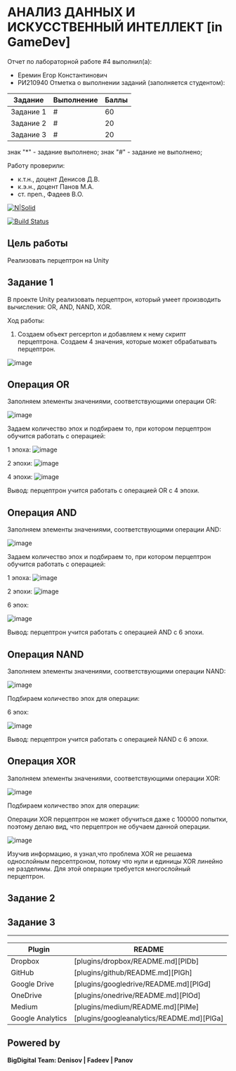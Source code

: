 # АНАЛИЗ ДАННЫХ И ИСКУССТВЕННЫЙ ИНТЕЛЛЕКТ [in GameDev]
Отчет по лабораторной работе #4 выполнил(а):
- Еремин Егор Константинович
- РИ210940
Отметка о выполнении заданий (заполняется студентом):

| Задание | Выполнение | Баллы |
| ------ | ------ | ------ |
| Задание 1 | # | 60 |
| Задание 2 | # | 20 |
| Задание 3 | # | 20 |

знак "*" - задание выполнено; знак "#" - задание не выполнено;

Работу проверили:
- к.т.н., доцент Денисов Д.В.
- к.э.н., доцент Панов М.А.
- ст. преп., Фадеев В.О.

[![N|Solid](https://cldup.com/dTxpPi9lDf.thumb.png)](https://nodesource.com/products/nsolid)

[![Build Status](https://travis-ci.org/joemccann/dillinger.svg?branch=master)](https://travis-ci.org/joemccann/dillinger)

## Цель работы
Реализовать перцептрон на Unity

## Задание 1
В проекте Unity реализовать перцептрон, который умеет производить вычисления:
OR, AND, NAND, XOR.

Ход работы:

1. Создаем объект perceprton и добавляем к нему скрипт перцептрона. Создаем 4 значения, которые может обрабатывать перцептрон.

![image](https://user-images.githubusercontent.com/102966721/204113979-77d36423-63d1-4f92-b9c3-7f156c2cd79d.png)

## Операция OR

Заполняем элементы значениями, соответствующими операции OR:

![image](https://user-images.githubusercontent.com/102966721/204113830-ccb62307-861f-4583-930c-b2323c1323eb.png)


Задаем количество эпох и подбираем то, при котором перцептрон обучится работать с операцией: 

1 эпоха:
![image](https://user-images.githubusercontent.com/102966721/204113815-4cae8670-7f71-4287-972d-d72f2878cd9a.png)

2 эпохи:
![image](https://user-images.githubusercontent.com/102966721/204113935-3aa5f1a7-1fc9-4b36-ac45-3d50c7426a51.png)

4 эпохи:
![image](https://user-images.githubusercontent.com/102966721/204113948-169b323f-8d7a-4385-86ee-835d89f26ab6.png)

Вывод: перцептрон учится работать с операцией OR с 4 эпохи.

## Операция AND 

Заполняем элементы значениями, соответствующими операции AND:

![image](https://user-images.githubusercontent.com/102966721/204114044-651fd31d-f2c9-45d3-9ef5-dfd52cd302e1.png)

Задаем количество эпох и подбираем то, при котором перцептрон обучится работать с операцией:

1 эпоха:
![image](https://user-images.githubusercontent.com/102966721/204114059-3a7f355c-b53e-45bc-85cb-a29d12e08214.png)

2 эпохи:
![image](https://user-images.githubusercontent.com/102966721/204114081-c18dd47c-22ea-434c-8113-9a92dbd6daef.png)

6 эпох:

![image](https://user-images.githubusercontent.com/102966721/204114117-2f0c11c0-8213-4228-9f2a-4e7dd59a0f31.png)

Вывод: перцептрон учится работать с операцией AND с 6 эпохи.

## Операция NAND

Заполняем элементы значениями, соответствующими операции NAND:

![image](https://user-images.githubusercontent.com/102966721/204114148-20aed3d7-38ce-462b-8ae3-fde46fbbeb3e.png)

Подбираем количество эпох для операции:

6 эпох:

![image](https://user-images.githubusercontent.com/102966721/204114175-80abdf4d-dd9b-413c-ba2d-91f8a9973021.png)

Вывод: перцептрон учится работать с операцией NAND с 6 эпохи.

## Операция XOR

Заполняем элементы значениями, соответствующими операции XOR:

![image](https://user-images.githubusercontent.com/102966721/204114199-9c2efee0-4b4f-489d-9b45-3cecd5f42fb9.png)

Подбираем количество эпох для операции:

Операции XOR перцептрон не может обучиться даже с 100000 попытки, поэтому делаю вид, что перцептрон не обучаем данной операции.

![image](https://user-images.githubusercontent.com/102966721/204114682-51de1958-9dcd-4df6-805a-02d2b4405a7d.png)


Изучив информацию, я узнал,что проблема XOR не решаема однослойным персептроном, потому что нули и единицы XOR линейно не разделимы. Для этой операции требуется многослойный перцептрон. 

## Задание 2


## Задание 3
---

| Plugin | README |
| ------ | ------ |
| Dropbox | [plugins/dropbox/README.md][PlDb] |
| GitHub | [plugins/github/README.md][PlGh] |
| Google Drive | [plugins/googledrive/README.md][PlGd] |
| OneDrive | [plugins/onedrive/README.md][PlOd] |
| Medium | [plugins/medium/README.md][PlMe] |
| Google Analytics | [plugins/googleanalytics/README.md][PlGa] |

## Powered by

**BigDigital Team: Denisov | Fadeev | Panov**

